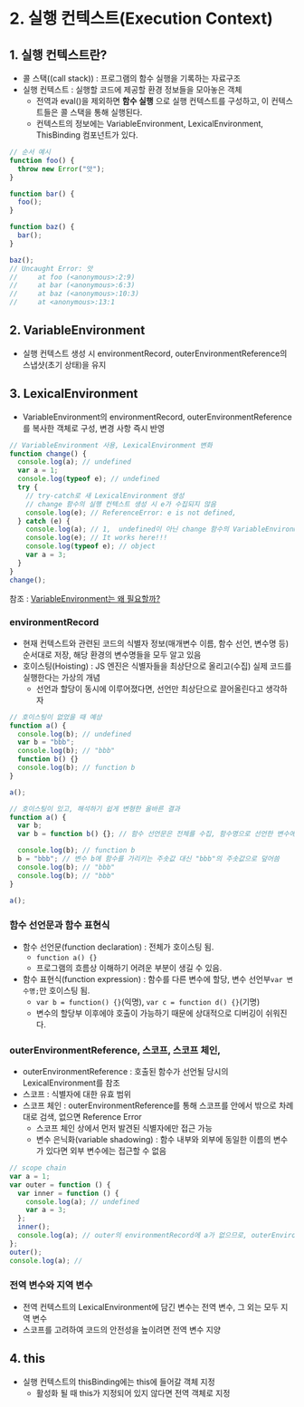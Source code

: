 # 2. 실행 컨텍스트(Execution Context)

## 1. 실행 컨텍스트란?

- 콜 스택((call stack)) : 프로그램의 함수 실행을 기록하는 자료구조
- 실행 컨텍스트 : 실행할 코드에 제공할 환경 정보들을 모아놓은 객체
  - 전역과 eval()을 제외하면 **함수 실행** 으로 실행 컨텍스트를 구성하고, 이 컨텍스트들은 콜 스택을 통해 실행된다.
  - 컨텍스트의 정보에는 VariableEnvironment, LexicalEnvironment, ThisBinding 컴포넌트가 있다.

```javascript
// 순서 예시
function foo() {
  throw new Error("앗");
}

function bar() {
  foo();
}

function baz() {
  bar();
}

baz();
// Uncaught Error: 앗
//     at foo (<anonymous>:2:9)
//     at bar (<anonymous>:6:3)
//     at baz (<anonymous>:10:3)
//     at <anonymous>:13:1
```

## 2. VariableEnvironment

- 실행 컨텍스트 생성 시 environmentRecord, outerEnvironmentReference의 스냅샷(초기 상태)을 유지

## 3. LexicalEnvironment

- VariableEnvironment의 environmentRecord, outerEnvironmentReference를 복사한 객체로 구성, 변경 사항 즉시 반영

```javascript
// VariableEnvironment 사용, LexicalEnvironment 변화
function change() {
  console.log(a); // undefined
  var a = 1;
  console.log(typeof e); // undefined
  try {
    // try-catch로 새 LexicalEnvironment 생성
    // change 함수의 실행 컨텍스트 생성 시 e가 수집되지 않음
    console.log(e); // ReferenceError: e is not defined,
  } catch (e) {
    console.log(a); // 1,  undefined이 아닌 change 함수의 VariableEnvironment를 참조
    console.log(e); // It works here!!!
    console.log(typeof e); // object
    var a = 3;
  }
}
change();
```

참조 : [VariableEnvironment는 왜 필요할까?](https://sambalim.tistory.com/155)

### environmentRecord

- 현재 컨텍스트와 관련된 코드의 식별자 정보(매개변수 이름, 함수 선언, 변수명 등) 순서대로 저장, 해당 환경의 변수명들을 모두 알고 있음
- 호이스팅(Hoisting) : JS 엔진은 식별자들을 최상단으로 올리고(수집) 실제 코드를 실행한다는 가상의 개념
  - 선언과 할당이 동시에 이루어졌다면, 선언만 최상단으로 끌어올린다고 생각하자

```javascript
// 호이스팅이 없었을 때 예상
function a() {
  console.log(b); // undefined
  var b = "bbb";
  console.log(b); // "bbb"
  function b() {}
  console.log(b); // function b
}

a();

// 호이스팅이 있고, 해석하기 쉽게 변형한 올바른 결과
function a() {
  var b;
  var b = function b() {}; // 함수 선언문은 전체를 수집, 함수명으로 선언한 변수에 함수를 할당한 것으로 여김

  console.log(b); // function b
  b = "bbb"; // 변수 b에 함수를 가리키는 주솟값 대신 "bbb"의 주솟값으로 덮어씀
  console.log(b); // "bbb"
  console.log(b); // "bbb"
}

a();
```

### 함수 선언문과 함수 표현식

- 함수 선언문(function declaration) : 전체가 호이스팅 됨.
  - `function a() {}`
  - 프로그램의 흐름상 이해하기 어려운 부분이 생길 수 있음.
- 함수 표현식(function expression) : 함수를 다른 변수에 할당, 변수 선언부`var 변수명;`만 호이스팅 됨.
  - `var b = function() {}`(익명), `var c = function d() {}`(기명)
  - 변수의 할당부 이후에야 호출이 가능하기 때문에 상대적으로 디버깅이 쉬워진다.

### outerEnvironmentReference, 스코프, 스코프 체인,

- outerEnvironmentReference : 호출된 함수가 선언될 당시의 LexicalEnvironment를 참조
- 스코프 : 식별자에 대한 유효 범위
- 스코프 체인 : outerEnvironmentReference를 통해 스코프를 안에서 밖으로 차례대로 검색, 없으면 Reference Error
  - 스코프 체인 상에서 먼저 발견된 식별자에만 접근 가능
  - 변수 은닉화(variable shadowing) : 함수 내부와 외부에 동일한 이름의 변수가 있다면 외부 변수에는 접근할 수 없음

```javascript
// scope chain
var a = 1;
var outer = function () {
  var inner = function () {
    console.log(a); // undefined
    var a = 3;
  };
  inner();
  console.log(a); // outer의 environmentRecord에 a가 없으므로, outerEnvironmentReference인 전역 LexicalEnvironment의 a 값, 1
};
outer();
console.log(a); //
```

### 전역 변수와 지역 변수

- 전역 컨텍스트의 LexicalEnvironment에 담긴 변수는 전역 변수, 그 외는 모두 지역 변수
- 스코프를 고려하여 코드의 안전성을 높이려면 전역 변수 지양

## 4. this

- 실행 컨텍스트의 thisBinding에는 this에 들어갈 객체 지정
  - 활성화 될 때 this가 지정되어 있지 않다면 전역 객체로 지정
